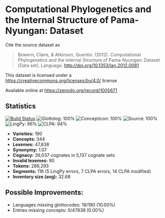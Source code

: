 # Computational Phylogenetics and the Internal Structure of Pama-Nyungan: Dataset

Cite the source dataset as

> Bowern, Claire, & Atkinson, Quentin. (2012). Computational Phylogenetics and the Internal Structure of Pama-Nyungan: Dataset [Data set]. Language. http://doi.org/10.1353/lan.2012.0081

This dataset is licensed under a https://creativecommons.org/licenses/by/4.0/ license

Available online at https://zenodo.org/record/1005671

## Statistics


[![Build Status](https://travis-ci.org/lexibank/bowernpny.svg?branch=master)](https://travis-ci.org/lexibank/bowernpny)
![Glottolog: 100%](https://img.shields.io/badge/Glottolog-100%25-brightgreen.svg "Glottolog: 100%")
![Concepticon: 100%](https://img.shields.io/badge/Concepticon-100%25-brightgreen.svg "Concepticon: 100%")
![Source: 100%](https://img.shields.io/badge/Source-100%25-brightgreen.svg "Source: 100%")
![LingPy: 96%](https://img.shields.io/badge/LingPy-96%25-green.svg "LingPy: 96%")
![CLPA: 94%](https://img.shields.io/badge/CLPA-94%25-green.svg "CLPA: 94%")

- **Varieties:** 190
- **Concepts:** 344
- **Lexemes:** 47,838
- **Synonymy:** 1.07
- **Cognacy:** 39,037 cognates in 5,137 cognate sets
- **Invalid lexemes:** 90
- **Tokens:** 286,293
- **Segments:** 116 (5 LingPy errors, 7 CLPA errors, 14 CLPA modified)
- **Inventory size (avg):** 32.68

## Possible Improvements:

- Languages missing glottocodes: 19/190 (10.00%)
- Entries missing concepts: 0/47838 (0.00%)

